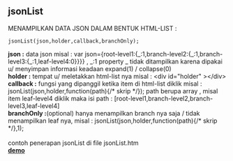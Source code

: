 ## jsonList ##

MENAMPILKAN DATA JSON DALAM BENTUK HTML-LIST :<br>

    jsonList(json,holder,callback,branchOnly);
**json :** data json misal : var json={root-level1:{\_:1,branch-level2:{\_:1,branch-level3:{\_:1,leaf-level4:0}}}} , _:1 property _ tidak ditampilkan karena dipakai u/ menyimpan informasi keadaan expand(1) / collapse(0) <br>
**holder :** tempat u/ meletakkan html-list nya misal : &lt;div id="holder" >&lt;/div> <br>
**callback :** fungsi yang dipanggil ketika item di html-list diklik misal : jsonList(json,holder,function(path){/* skrip \*/}); path berupa array , misal item leaf-level4 diklik maka isi path : [root-level1,branch-level2,branch-level3,leaf-level4] <br>
**branchOnly :**(optional) hanya menampilkan branch nya saja / tidak menampilkan leaf nya, misal : jsonList(json,holder,function(path){/* skrip \*/},1); <br><br>
contoh penerapan jsonList di file jsonList.htm <br>
**[demo](http://jsfiddle.net/j33hrtpm/1/ "jsonList demo")**

